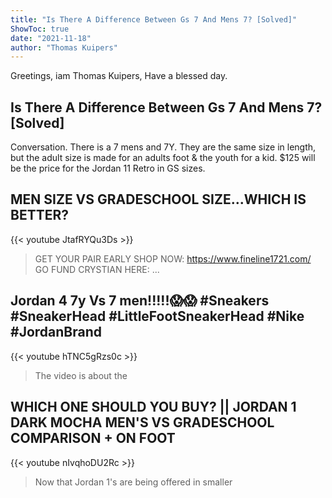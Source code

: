 ```yaml
---
title: "Is There A Difference Between Gs 7 And Mens 7? [Solved]"
ShowToc: true 
date: "2021-11-18"
author: "Thomas Kuipers" 
---
```


Greetings, iam Thomas Kuipers, Have a blessed day.
## Is There A Difference Between Gs 7 And Mens 7? [Solved]
Conversation. There is a 7 mens and 7Y. They are the same size in length, but the adult size is made for an adults foot & the youth for a kid. $125 will be the price for the Jordan 11 Retro in GS sizes.

## MEN SIZE VS GRADESCHOOL SIZE...WHICH IS BETTER?
{{< youtube JtafRYQu3Ds >}}
>GET YOUR PAIR EARLY SHOP NOW: https://www.fineline1721.com/ GO FUND CRYSTIAN HERE: ...

## Jordan 4 7y Vs 7 men!!!!!😱😱 #Sneakers #SneakerHead #LittleFootSneakerHead #Nike #JordanBrand
{{< youtube hTNC5gRzs0c >}}
>The video is about the 

## WHICH ONE SHOULD YOU BUY? || JORDAN 1 DARK MOCHA MEN'S VS GRADESCHOOL COMPARISON + ON FOOT
{{< youtube nIvqhoDU2Rc >}}
>Now that Jordan 1's are being offered in smaller 

